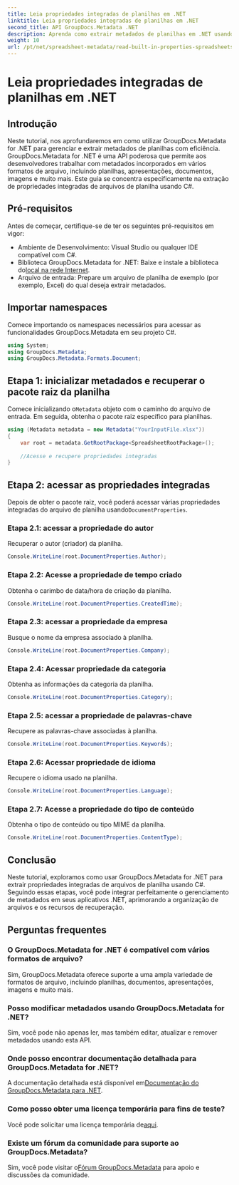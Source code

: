 ```yaml
---
title: Leia propriedades integradas de planilhas em .NET
linktitle: Leia propriedades integradas de planilhas em .NET
second_title: API GroupDocs.Metadata .NET
description: Aprenda como extrair metadados de planilhas em .NET usando GroupDocs.Metadata, aprimorando o gerenciamento e a organização de documentos em seus aplicativos.
weight: 10
url: /pt/net/spreadsheet-metadata/read-built-in-properties-spreadsheets/
---
```


# Leia propriedades integradas de planilhas em .NET

## Introdução
Neste tutorial, nos aprofundaremos em como utilizar GroupDocs.Metadata for .NET para gerenciar e extrair metadados de planilhas com eficiência. GroupDocs.Metadata for .NET é uma API poderosa que permite aos desenvolvedores trabalhar com metadados incorporados em vários formatos de arquivo, incluindo planilhas, apresentações, documentos, imagens e muito mais. Este guia se concentra especificamente na extração de propriedades integradas de arquivos de planilha usando C#.
## Pré-requisitos
Antes de começar, certifique-se de ter os seguintes pré-requisitos em vigor:
- Ambiente de Desenvolvimento: Visual Studio ou qualquer IDE compatível com C#.
-  Biblioteca GroupDocs.Metadata for .NET: Baixe e instale a biblioteca do[local na rede Internet](https://releases.groupdocs.com/metadata/net/).
- Arquivo de entrada: Prepare um arquivo de planilha de exemplo (por exemplo, Excel) do qual deseja extrair metadados.

## Importar namespaces
Comece importando os namespaces necessários para acessar as funcionalidades GroupDocs.Metadata em seu projeto C#.
```csharp
using System;
using GroupDocs.Metadata;
using GroupDocs.Metadata.Formats.Document;
```
## Etapa 1: inicializar metadados e recuperar o pacote raiz da planilha
 Comece inicializando o`Metadata` objeto com o caminho do arquivo de entrada. Em seguida, obtenha o pacote raiz específico para planilhas.
```csharp
using (Metadata metadata = new Metadata("YourInputFile.xlsx"))
{
    var root = metadata.GetRootPackage<SpreadsheetRootPackage>();
    
    //Acesse e recupere propriedades integradas
}
```
## Etapa 2: acessar as propriedades integradas
 Depois de obter o pacote raiz, você poderá acessar várias propriedades integradas do arquivo de planilha usando`DocumentProperties`.
### Etapa 2.1: acessar a propriedade do autor
Recuperar o autor (criador) da planilha.
```csharp
Console.WriteLine(root.DocumentProperties.Author);
```
### Etapa 2.2: Acesse a propriedade de tempo criado
Obtenha o carimbo de data/hora de criação da planilha.
```csharp
Console.WriteLine(root.DocumentProperties.CreatedTime);
```
### Etapa 2.3: acessar a propriedade da empresa
Busque o nome da empresa associado à planilha.
```csharp
Console.WriteLine(root.DocumentProperties.Company);
```
### Etapa 2.4: Acessar propriedade da categoria
Obtenha as informações da categoria da planilha.
```csharp
Console.WriteLine(root.DocumentProperties.Category);
```
### Etapa 2.5: acessar a propriedade de palavras-chave
Recupere as palavras-chave associadas à planilha.
```csharp
Console.WriteLine(root.DocumentProperties.Keywords);
```
### Etapa 2.6: Acessar propriedade de idioma
Recupere o idioma usado na planilha.
```csharp
Console.WriteLine(root.DocumentProperties.Language);
```
### Etapa 2.7: Acesse a propriedade do tipo de conteúdo
Obtenha o tipo de conteúdo ou tipo MIME da planilha.
```csharp
Console.WriteLine(root.DocumentProperties.ContentType);
```

## Conclusão
Neste tutorial, exploramos como usar GroupDocs.Metadata for .NET para extrair propriedades integradas de arquivos de planilha usando C#. Seguindo essas etapas, você pode integrar perfeitamente o gerenciamento de metadados em seus aplicativos .NET, aprimorando a organização de arquivos e os recursos de recuperação.

## Perguntas frequentes
### O GroupDocs.Metadata for .NET é compatível com vários formatos de arquivo?
Sim, GroupDocs.Metadata oferece suporte a uma ampla variedade de formatos de arquivo, incluindo planilhas, documentos, apresentações, imagens e muito mais.
### Posso modificar metadados usando GroupDocs.Metadata for .NET?
Sim, você pode não apenas ler, mas também editar, atualizar e remover metadados usando esta API.
### Onde posso encontrar documentação detalhada para GroupDocs.Metadata for .NET?
 A documentação detalhada está disponível em[Documentação do GroupDocs.Metadata para .NET](https://tutorials.groupdocs.com/metadata/net/).
### Como posso obter uma licença temporária para fins de teste?
 Você pode solicitar uma licença temporária de[aqui](https://purchase.groupdocs.com/temporary-license/).
### Existe um fórum da comunidade para suporte ao GroupDocs.Metadata?
 Sim, você pode visitar o[Fórum GroupDocs.Metadata](https://forum.groupdocs.com/c/metadata/14) para apoio e discussões da comunidade.